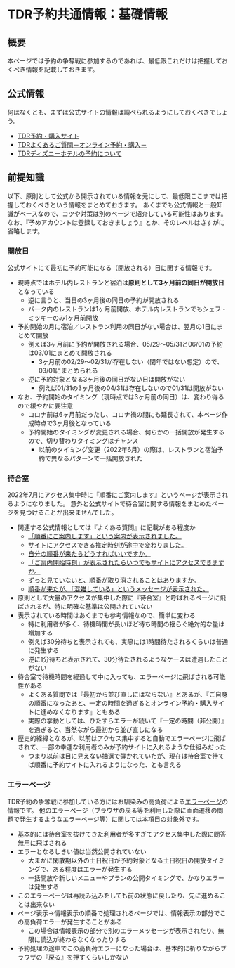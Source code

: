 # TDR予約共通情報：基礎情報

## 概要
本ページでは予約の争奪戦に参加するのであれば、最低限これだけは把握しておくべき情報を記載しておきます。


## 公式情報
何はなくとも、まずは公式サイトの情報は調べられるようにしておくべきでしょう。

* [TDR予約・購入サイト](https://reserve.tokyodisneyresort.jp/)
* [TDRよくあるご質問－オンライン予約・購入－](https://faq.tokyodisneyresort.jp/reserve/)
* [TDRディズニーホテルの予約について](https://www.tokyodisneyresort.jp/hotel/topics/info/operation/reservation.html)

## 前提知識

以下、原則として公式から開示されている情報を元にして、最低限ここまでは把握しておくべきという情報をまとめておきます。
あくまでも公式情報と一般知識がベースなので、コツや対策は別のページで紹介している可能性はあります。
なお、『予めアカウントは登録しておきましょう』とか、そのレベルはさすがに省略します。

### 開放日

公式サイトにて最初に予約可能になる（開放される）日に関する情報です。

* 現時点ではホテル内レストランと宿泊は**原則として3ヶ月前の同日が開放日**となっている
    * 逆に言うと、当日の3ヶ月後の同日の予約が開放される
    * パーク内のレストランは1ヶ月前開放、ホテル内レストランでもシェフ・ミッキーのみ1ヶ月前開放
* 予約開始の月に宿泊／レストラン利用の同日がない場合は、翌月の1日にまとめて開放
    * 例えば3ヶ月前に予約が開放される場合、05/29～05/31と06/01の予約は03/01にまとめて開放される
        * 3ヶ月前の02/29～02/31が存在しない（閏年ではない想定）ので、03/01にまとめられる
    * 逆に予約対象となる3ヶ月後の同日がない日は開放がない
        * 例えば01/31の3ヶ月後の04/31は存在しないので01/31は開放がない
* なお、予約開始のタイミング（現時点では3ヶ月前の同日）は、変わり得るので緩やかに要注意
    * コロナ前は6ヶ月前だったし、コロナ禍の間にも延長されて、本ページ作成時点で3ヶ月後となっている
    * 予約開始のタイミングが変更される場合、何らかの一括開放が発生するので、切り替わりタイミングはチャンス
        * 以前のタイミング変更（2022年6月）の際は、レストランと宿泊予約で異なるパターンで一括開放された

### 待合室

2022年7月にアクセス集中時に『順番にご案内します』というページが表示されるようになりました。
意外と公式サイトで待合室に関する情報をまとめたページを見つけることが出来ませんでした。

* 関連する公式情報としては『よくある質問』に記載がある程度か
    * [「順番にご案内します」という案内が表示されました。](https://faq.tokyodisneyresort.jp/reserve/faq_detail.html?id=23679)
    * [サイトにアクセスできる推定時刻が途中で変わりました。](https://faq.tokyodisneyresort.jp/reserve/faq_detail.html?id=23680)
    * [自分の順番が来たらどうすればいいですか。](https://faq.tokyodisneyresort.jp/reserve/faq_detail.html?id=23683)
    * [「ご案内開始時刻」が表示されたらいつでもサイトにアクセスできますか。](https://faq.tokyodisneyresort.jp/reserve/faq_detail.html?id=23682)
    * [ずっと見ていないと、順番が取り消されることはありますか。](https://faq.tokyodisneyresort.jp/reserve/faq_detail.html?id=23681)
    * [順番が来たが、「混雑している」というメッセージが表示された。](https://faq.tokyodisneyresort.jp/reserve/faq_detail.html?id=23684)
* 原則として大量のアクセスが集中した際に『待合室』と呼ばれるページに飛ばされるが、特に明確な基準は公開されていない
* 表示されている時間はあくまでも参考情報なので、簡単に変わる
    * 特に利用者が多く、待機時間が長いほど待ち時間の揺らぐ絶対的な量は増加する
    * 例えば30分待ちと表示されても、実際には1時間待たされるくらいは普通に発生する
    * 逆に1分待ちと表示されて、30分待たされるようなケースは遭遇したことがない
* 待合室で待機時間を経過して中に入っても、エラーページに飛ばされる可能性がある
    * よくある質問では『最初から並び直しにはならない』とあるが、『ご自身の順番になったあと、一定の時間を過ぎるとオンライン予約・購入サイトに進めなくなります』ともある
    * 実際の挙動としては、ひたすらエラーが続いて『一定の時間（非公開）』を過ぎると、当然ながら最初から並び直しになる
* 歴史的経緯となるが、以前はアクセス集中すると自動でエラーページに飛ばされて、一部の幸運な利用者のみが予約サイトに入れるような仕組みだった
    * つまり以前は目に見えない抽選で弾かれていたが、現在は待合室で待てば順番に予約サイトに入れるようになった、とも言える


### エラーページ

TDR予約の争奪戦に参加している方にはお馴染みの高負荷による[エラーページ](https://reserve.tokyodisneyresort.jp/fo/index.html)の情報です。
他のエラーページ（ブラウザの戻る等を利用した際に画面遷移の問題で発生するようなエラーページ等）に関しては本項目の対象外です。

* 基本的には待合室を抜けてきた利用者が多すぎてアクセス集中した際に問答無用に飛ばされる
* エラーとなるしきい値は当然公開されていない
    * 大まかに閑散期以外の土日祝日が予約対象となる土日祝日の開放タイミングで、ある程度はエラーが発生する
    * 一括開放や新しいメニューやプランの公開タイミングで、かなりエラーは発生する
* このエラーページは再読み込みをしても前の状態に戻したり、先に進めることは出来ない
* ページ表示→情報表示の順番で処理されるページでは、情報表示の部分でこの高負荷エラーが発生することがある
    * この場合は情報表示の部分で別のエラーメッセージが表示されたり、無限に読込が終わらなくなったりする
* 予約処理の途中でこの高負荷エラーになった場合は、基本的に祈りながらブラウザの『戻る』を押すくらいしかない
